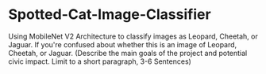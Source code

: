 # Spotted-Cat-Image-Classifier
Using MobileNet V2 Architecture to classify images as Leopard, Cheetah, or Jaguar.
If you're confused about whether this is an image of Leopard, Cheetah, or Jaguar. (Describe the main goals of the project and potential civic impact. Limit to a short paragraph, 3-6 Sentences)
